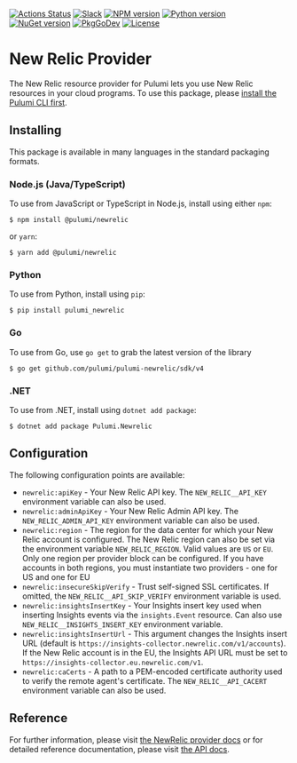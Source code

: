 [![Actions Status](https://github.com/pulumi/pulumi-newrelic/workflows/master/badge.svg)](https://github.com/pulumi/pulumi-newrelic/actions)
[![Slack](http://www.pulumi.com/images/docs/badges/slack.svg)](https://slack.pulumi.com)
[![NPM version](https://badge.fury.io/js/%40pulumi%2Fnewrelic.svg)](https://www.npmjs.com/package/@pulumi/newrelic)
[![Python version](https://badge.fury.io/py/pulumi-newrelic.svg)](https://pypi.org/project/pulumi-newrelic)
[![NuGet version](https://badge.fury.io/nu/pulumi.newrelic.svg)](https://badge.fury.io/nu/pulumi.newrelic)
[![PkgGoDev](https://pkg.go.dev/badge/github.com/pulumi/pulumi-newrelic/sdk/v4/go)](https://pkg.go.dev/github.com/pulumi/pulumi-newrelic/sdk/v4/go)
[![License](https://img.shields.io/npm/l/%40pulumi%2Fpulumi.svg)](https://github.com/pulumi/pulumi-newrelic/blob/master/LICENSE)

# New Relic Provider

The New Relic resource provider for Pulumi lets you use New Relic resources in your cloud programs.
To use this package, please [install the Pulumi CLI first][1].

## Installing

This package is available in many languages in the standard packaging formats.

### Node.js (Java/TypeScript)

To use from JavaScript or TypeScript in Node.js, install using either `npm`:

    $ npm install @pulumi/newrelic

or `yarn`:

    $ yarn add @pulumi/newrelic

### Python

To use from Python, install using `pip`:

    $ pip install pulumi_newrelic

### Go

To use from Go, use `go get` to grab the latest version of the library

    $ go get github.com/pulumi/pulumi-newrelic/sdk/v4
    

### .NET

To use from .NET, install using `dotnet add package`:

    $ dotnet add package Pulumi.Newrelic    
    
## Configuration

The following configuration points are available:

- `newrelic:apiKey` - Your New Relic API key. The `NEW_RELIC__API_KEY` environment variable can also be used.
- `newrelic:adminApiKey` - Your New Relic Admin API key. The `NEW_RELIC_ADMIN_API_KEY` environment variable can also be used.
- `newrelic:region` - The region for the data center for which your New Relic account is configured. The New Relic region
  can also be set via the environment variable `NEW_RELIC_REGION`. Valid values are `US` or `EU`. Only one region per 
  provider block can be configured. If you have accounts in both regions, you must instantiate two providers - 
  one for US and one for EU
- `newrelic:insecureSkipVerify` - Trust self-signed SSL certificates. If omitted, the `NEW_RELIC__API_SKIP_VERIFY` environment
  variable is used.
- `newrelic:insightsInsertKey` - Your Insights insert key used when inserting Insights events via the `insights.Event` resource.
  Can also use `NEW_RELIC__INSIGHTS_INSERT_KEY` environment variable.
- `newrelic:insightsInsertUrl` - This argument changes the Insights insert URL (default is `https://insights-collector.newrelic.com/v1/accounts`).
  If the New Relic account is in the EU, the Insights API URL must be set to `https://insights-collector.eu.newrelic.com/v1`. 
- `newrelic:caCerts` - A path to a PEM-encoded certificate authority used to verify the remote agent's certificate. The
  `NEW_RELIC__API_CACERT` environment variable can also be used.

## Reference

For further information, please visit [the NewRelic provider docs](https://www.pulumi.com/docs/intro/cloud-providers/newrelic) or for detailed reference documentation, please visit [the API docs](https://www.pulumi.com/docs/reference/pkg/newrelic).


[1]: https://www.pulumi.com/docs
